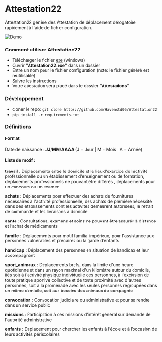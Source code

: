 # Attestation22
Attestation22 génère des Attestation de déplacement dérogatoire rapidement à l'aide de fichier configuration.

<img src="https://limg.app/i/9Uv6ro.gif" alt="Demo">


### Comment utiliser Attestation22
* Télécharger le fichier [exe](https://github.com/havenstd06/Attestation22/releases) (windows)
* Ouvrir **"Attestation22.exe"** dans un dossier
* Entre un nom pour le fichier configuration (note: le fichier généré est réutilisable)
* Suivre les instructions
* Votre attestation sera placé dans le dossier **"Attestations"**


### Développement
* cloner le repo: ``git clone https://github.com/Havenstd06/Attestation22``
* ``pip install -r requirements.txt``

### Définitions

#### Format
Date de naissance :  **JJ**/**MM**/**AAAA** (J = Jour | M = Mois | A = Année)

#### Liste de motif :

**travail** : Déplacements entre le domicile et le lieu d’exercice de l’activité professionnelle ou
un établissement
d’enseignement ou de formation, déplacements professionnels ne pouvant être différés ,
déplacements pour un concours ou un examen.

**achats** : Déplacements pour effectuer des achats de fournitures nécessaires à l'activité
professionnelle, des achats de première nécessité dans des établissements dont les activités
demeurent autorisées, le retrait de commande et les livraisons à domicile

**sante** : Consultations, examens et soins ne pouvant être assurés à distance et l’achat de
médicaments

**famille** : Déplacements pour motif familial impérieux, pour l'assistance aux personnes vulnérables
et précaires ou la garde d'enfants

**handicap** : Déplacement des personnes en situation de handicap et leur accompagnant

**sport_animaux** : Déplacements brefs, dans la limite d'une heure quotidienne et dans un rayon maximal
d'un kilomètre autour du domicile, liés soit à l'activité physique individuelle des personnes, à
l'exclusion de toute pratique sportive collective et de toute proximité avec d'autres personnes, soit à
la promenade avec les seules personnes regroupées dans un même domicile, soit aux besoins des
animaux de compagnie

**convocation** : Convocation judiciaire ou administrative et pour se rendre dans un service public

**missions** : Participation à des missions d'intérêt général sur demande de l'autorité administrative

**enfants** : Déplacement pour chercher les enfants à l’école et à l’occasion de leurs activités
périscolaires.
